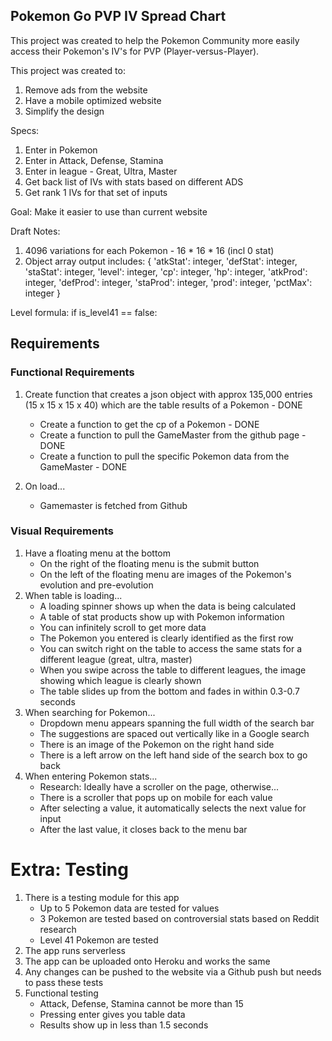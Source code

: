 ## Pokemon Go PVP IV Spread Chart

This project was created to help the Pokemon Community more easily access their Pokemon's IV's for PVP (Player-versus-Player).

This project was created to:
1. Remove ads from the website
2. Have a mobile optimized website
3. Simplify the design

Specs:
1. Enter in Pokemon
2. Enter in Attack, Defense, Stamina
3. Enter in league - Great, Ultra, Master
4. Get back list of IVs with stats based on different ADS
5. Get rank 1 IVs for that set of inputs

Goal: Make it easier to use than current website


Draft Notes:
1. 4096 variations for each Pokemon - 16 * 16 * 16 (incl 0 stat)
2. Object array output includes:
{
    'atkStat': integer,
    'defStat': integer,
    'staStat': integer,
    'level': integer,
    'cp': integer,
    'hp': integer,
    'atkProd': integer,
    'defProd': integer,
    'staProd': integer,
    'prod': integer,
    'pctMax': integer
}

Level formula:
if is_level41 == false:




## Requirements

### Functional Requirements
1. Create function that creates a json object with approx 135,000 entries (15 x 15 x 15 x 40) which are the table results of a Pokemon - DONE
    - Create a function to get the cp of a Pokemon - DONE
    - Create a function to pull the GameMaster from the github page - DONE
    - Create a function to pull the specific Pokemon data from the GameMaster - DONE

2. On load...
    - Gamemaster is fetched from Github


### Visual Requirements
1. Have a floating menu at the bottom
    - On the right of the floating menu is the submit button
    - On the left of the floating menu are images of the Pokemon's evolution and pre-evolution
2. When table is loading...
    - A loading spinner shows up when the data is being calculated
    - A table of stat products show up with Pokemon information
    - You can infinitely scroll to get more data
    - The Pokemon you entered is clearly identified as the first row
    - You can switch right on the table to access the same stats for a different league (great, ultra, master)
    - When you swipe across the table to different leagues, the image showing which league is clearly shown
    - The table slides up from the bottom and fades in within 0.3-0.7 seconds
3. When searching for Pokemon...
    - Dropdown menu appears spanning the full width of the search bar
    - The suggestions are spaced out vertically like in a Google search
    - There is an image of the Pokemon on the right hand side
    - There is a left arrow on the left hand side of the search box to go back
4. When entering Pokemon stats...
    - Research: Ideally have a scroller on the page, otherwise...
    - There is a scroller that pops up on mobile for each value
    - After selecting a value, it automatically selects the next value for input
    - After the last value, it closes back to the menu bar


# Extra: Testing
1. There is a testing module for this app
    - Up to 5 Pokemon data are tested for values
    - 3 Pokemon are tested based on controversial stats based on Reddit research
    - Level 41 Pokemon are tested
2. The app runs serverless
3. The app can be uploaded onto Heroku and works the same
4. Any changes can be pushed to the website via a Github push but needs to pass these tests
5. Functional testing
    - Attack, Defense, Stamina cannot be more than 15
    - Pressing enter gives you table data
    - Results show up in less than 1.5 seconds